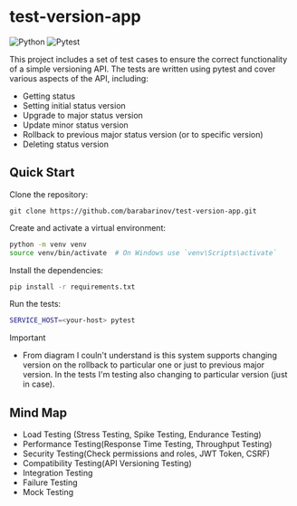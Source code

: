 # test-version-app

![Python](https://img.shields.io/badge/python-3670A0?style=for-the-badge&logo=python&logoColor=ffdd54)
![Pytest](https://img.shields.io/badge/pytest-003E51?style=for-the-badge&logo=pytest&logoColor=white)

This project includes a set of test cases to ensure the correct functionality of a simple versioning API. The tests are written using pytest and cover various aspects of the API, including:

- Getting status
- Setting initial status version
- Upgrade to major status version
- Update minor status version
- Rollback to previous major status version (or to specific version)
- Deleting status version

## Quick Start
Clone the repository:
```bash:
git clone https://github.com/barabarinov/test-version-app.git
```

Create and activate a virtual environment:
```bash
python -m venv venv
source venv/bin/activate  # On Windows use `venv\Scripts\activate`
```

Install the dependencies:
```bash
pip install -r requirements.txt
```

Run the tests:
```bash
SERVICE_HOST=<your-host> pytest
```

> [!IMPORTANT]
> - From diagram I couln't understand is this system supports changing version on the rollback to particular one or just to previous major version. In the tests I'm testing also changing to particular version (just in case).
> 

## Mind Map
- Load Testing (Stress Testing, Spike Testing, Endurance Testing)
- Performance Testing(Response Time Testing, Throughput Testing)
- Security Testing(Check permissions and roles, JWT Token, CSRF)
- Compatibility Testing(API Versioning Testing)
- Integration Testing
- Failure Testing
- Mock Testing